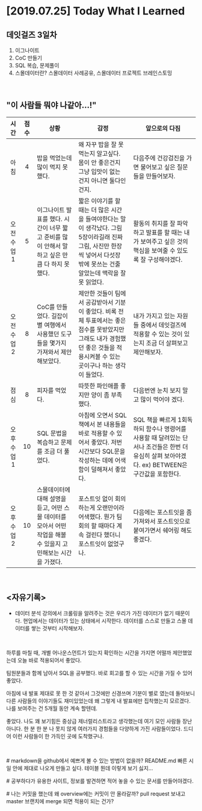 # [2019.07.25] Today What I Learned
## 데잇걸즈 3일차


1. 이그나이트
2. CoC 만들기
3. SQL 복습, 문제풀이
4. 스몰데이터란? 스몰데이터 사례공유, 스몰데이터 프로젝트 브레인스토밍

<br>

## "이 사람들 뭐야 나같아...!"

|시간|점수|상황 | 감정 | 앞으로의 다짐|
|:---:|:---:|---|---|---|
|아침|4|밥을 먹었는데 많이 먹지 못했다.|왜 자꾸 밥을 잘 못 먹는지 알고싶다. 몸이 안 좋은건지 그냥 입맛이 없는 건지 아니면 둘다인 건지.|다음주에 건강검진을 가면 물어보고 싶은 질문들을 만들어보자.|
|오전 수업1|5|이그나이트 발표를 했다. 시간이 너무 짧고 준비를 많이 안해서 말하고 싶은 만큼 다 하지 못했다.|짧은 이야기를 할 때는 더 많은 시간을 들여야한다는 말이 생각났다. 그림 5장이라길래 진짜 그림, 사진만 한장씩 넣어서 다섯장 밖에 못쓰는 건줄 알았는데 맥락을 잘못 읽었다.|활동의 취지를 잘 파악하고 발표를 할 때는 내가 보여주고 싶은 것의 핵심을 보여줄 수 있도록 잘 구성해야겠다.|
|오전 수업2|8|CoC를 만들었다. 길잡이별 여행에서 사용했던 도구들을 몇가지 가져와서 제안 해보았다.|제안한 것들이 팀에서 공감받아서 기분이 좋았다. 비록 전체 투표에서는 좋은 점수를 못받았지만 그래도 내가 경험했던 좋은 것들을 적용시켜볼 수 있는 곳이구나 하는 생각이 들었다.|내가 가지고 있는 자원들 중에서 데잇걸즈에 적용할 수 있는 것이 있는지 조금 더 살펴보고 제안해보자.|
|점심|8|피자를 먹었다.|따뜻한 파인애플 좋지만 양이 좀 부족했다.|다음번엔 눈치 보지 말고 많이 먹어야 겠다.|
|오후 수업 1|10|SQL 문법을 복습하고 문제를 조금 더 풀었다.|아침에 오면서 SQL 책에서 본 내용들을 바로 적용할 수 있어서 좋았다. 저번 시간보다 SQL문을 작성하는 데에 어색함이 덜해져서 좋았다.|SQL 책을 빠르게 1회독 하되 함수나 명령어를 사용할 때 달려있는 단서나 조건들은 한번 더 유심히 살펴 보아야겠다. ex) BETWEEN은 구간값을 포함한다.|
|오후 수업 2|10|스몰데이터에 대해 설명을 듣고, 어떤 스몰 데이터를 모아서 어떤 작업을 해볼 수 있을지 고민해보는 시간을 가졌다.|포스트잇 없이 회의하는게 오랜만이라 어색했다. 뭔가 팀 회의 할 때마다 계속 걸린다 했더니 포스트잇이 없었구나.|다음에는 포스트잇을 좀 가져와서 포스트잇으로 붙여가면서 쉐어링 해도 좋겠다.|

<br>

## <자유기록>
* 데이터 분석 강의에서 크롤링을 알려주는 것은 우리가 가진 데이터가 없기 때문이다. 현업에서는 데이터가 있는 상태에서 시작한다. 데이터를 스스로 만들고 스몰 데이터를 쌓는 것부터 시작해보자.

<br>

하루를 마칠 때, 개별 어나운스먼트가 있는지 확인하는 시간을 가지면 어떨까 제안했었는데 오늘 바로 적용되어서 좋았다.

팀원분들과 함께 남아서 SQL을 공부했다. 바로 회고를 할 수 있는 시간을 가질 수 있어 좋았다.

아침에 내 발표 제대로 못 한 것 같아서 그것에만 신경쓰며 기분이 별로 였는데 돌아보니 다른 사람들의 이야기들도 재미있었는데 왜 그렇게 내 발표에만 집착했는지 모르겠다. 나를 보여주는 건 5개월 동안 계속 할텐데.

좋았다. 나도 꽤 보기힘든 중상급 제너럴리스트라고 생각했는데 여기 모인 사람들 장난 아니다. 한 분 한 분 나 못지 않게 여러가지 경험들을 다양하게 가진 사람들이었다. 드디어 이런 사람들이 한 가득인 곳에 도착했구나.

<br>

\# markdown을 github에서 예쁘게 볼 수 있는 방법이 없을까? README.md 빠른 시일 안에 제대로 나오게 만들고 싶다. 테이블 뭔데 이렇게 보기 싫지...

\# 공부하다가 유용한 사이트, 정보를 발견하면 적어 놓을 수 있는 문서를 만들어야겠다.

\# 나는 커밋을 했는데 왜 overview에는 커밋이 안 올라갈까? pull request 보내고 master 브랜치에 merge 되면 적용이 되는 건가?